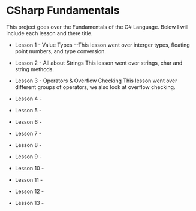 # CSharp Fundamentals

This project goes over the Fundamentals of the C# Language. Below I will include
each lesson and there title. 

- Lesson 1 - Value Types
--This lesson went over interger types, floating point numbers, and type conversion.

- Lesson 2 - All about Strings
This lesson went over strings, char and string methods.

- Lesson 3 - Operators & Overflow Checking
This lesson went over different groups of operators, we also look at
overflow checking.

- Lesson 4 - 

- Lesson 5 - 

- Lesson 6 - 

- Lesson 7 - 

- Lesson 8 - 

- Lesson 9 - 

- Lesson 10 - 

- Lesson 11 - 

- Lesson 12 - 

- Lesson 13 - 
